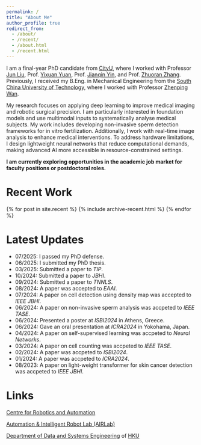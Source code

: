 ```yaml
---
permalink: /
title: "About Me"
author_profile: true
redirect_from:
  - /about/
  - /recent/
  - /about.html
  - /recent.html
---
```


I am a final-year PhD candidate from [CityU](https://www.cityu.edu.hk/), where I worked with Professor [Jun Liu](https://www.imse.hku.hk/people/j-liu), Prof. [Yixuan Yuan](https://www.ee.cuhk.edu.hk/~yxyuan/), Prof. [Jianqin Yin](https://www.researchgate.net/profile/Jianqin-Yin), and Prof. [Zhuoran Zhang](https://scholar.google.com/citations?user=deJNhn4AAAAJ&hl=en).
Previously, I received my B.Eng. in Mechanical Engineering from the [South China University of Technology](https://www.scut.edu.cn/en/), where I worked with Professor [Zhenping Wan](https://scholar.google.com/citations?user=it9ogjMAAAAJ&hl=en).

My research focuses on applying deep learning to improve medical imaging and robotic surgical precision. 
I am particularly interested in foundation models and use multimodal inputs to systematically analyse medical subjects.
My work includes developing non-invasive sperm detection frameworks for in vitro fertilization.
Additionally, I work with real-time image analysis to enhance medical interventions. 
To address hardware limitations, I design lightweight neural networks that reduce computational demands, making advanced AI more accessible in resource-constrained settings. 

**I am currently exploring opportunities in the academic job market for faculty positions or postdoctoral roles.**


Recent Work
======
{% for post in site.recent %}
  {% include archive-recent.html %}
{% endfor %}


Latest Updates
======
<!-- * 09/2018: I took the position of Research Fellow in The University of Melbourne. -->
* 07/2025: I passed my PhD defense.
* 06/2025: I submitted my PhD thesis.
* 03/2025: Submitted a paper to *TIP*.
* 10/2024: Submitted a paper to *JBHI*.
* 09/2024: Submitted a paper to *TNNLS*.
* 08/2024: A paper was accepted to *EAAI*.
* 07/2024: A paper on cell detection using density map was accepted to *IEEE JBHI*.
* 06/2024: A paper on non-invasive sperm analysis was accpeted to *IEEE TASE*.
* 06/2024: Presented a poster at *ISBI2024* in Athens, Greece.
* 06/2024: Gave an oral presentation at *ICRA2024* in Yokohama, Japan.
* 04/2024: A paper on self-supervised learning was accpeted to *Neural Networks*.
* 03/2024: A paper on cell counting was accpeted to *IEEE TASE*.
* 02/2024: A paper was accpeted to *ISBI2024*.
* 01/2024: A paper was accpeted to *ICRA2024*.
* 08/2023: A paper on light-weight transformer for skin cancer detection was accpeted to *IEEE JBHI*.

<!-- * 01/2021: Three papers were accepted to ICLR2021, two spotlight (top 4%) and one poster. -->
<!-- * 06/2020: I will join the School of Information Technology, Deakin University, as a lecturer. -->
<!-- * 05/2020: One paper on understanding medical adversarial attacks/examples was accepted to journal Pattern Recognition.  -->
<!-- * 12/2019: Two papers were accepted to ICLR2020. -->
<!-- * 12/2019: I gave a invited tutorial on Adversarial Machine Learning (AML) at <a href="http://nugget.unisa.edu.au/AI2019/index.php#" target="_blank">Australasian Joint Conference on Artificial Intelligence (AI2019)</a>. <a href="https://github.com/xingjunm/An-Introduction-to-Adversarial-Machine-Learning" target="_blank">GitHub (slides and codes)</a>. -->
<!-- * 05/2019: I will visit RIKEN and NII in Japan, June 2019. -->
<!-- * 12/2018: Session Chair of the Computer Science and IT session at <a href="http://www.capsaus.org/?a=3FA592EB18CBDF30" target="_blank">The 11th Research Symposium for Chinese PhD Students and Scholars in Australia</a>. -->
<!-- * 03/2018: Research intern at National Institute of Informatic, Tokyo Japan. -->

Links
======
[Centre for Robotics and Automation](https://www.cityu.edu.hk/cra/)

[Automation & Intelligent Robot Lab (AIRLab)](https://airlab.hku.hk/team)

[Department of Data and Systems Engineering](https://www.dase.hku.hk/) of [HKU](https://www.hku.hk/)
